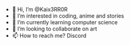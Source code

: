 - 👋 Hi, I’m @Kaix3RR0R
- 👀 I’m interested in coding, anime and stories
- 🌱 I’m currently learning computer science
- 💞️ I’m looking to collaborate on art
- 📫 How to reach me? Discord

<!---
Kaix3RR0R/Kaix3RR0R is a ✨ special ✨ repository because its `README.md` (this file) appears on your GitHub profile.
You can click the Preview link to take a look at your changes.
--->
